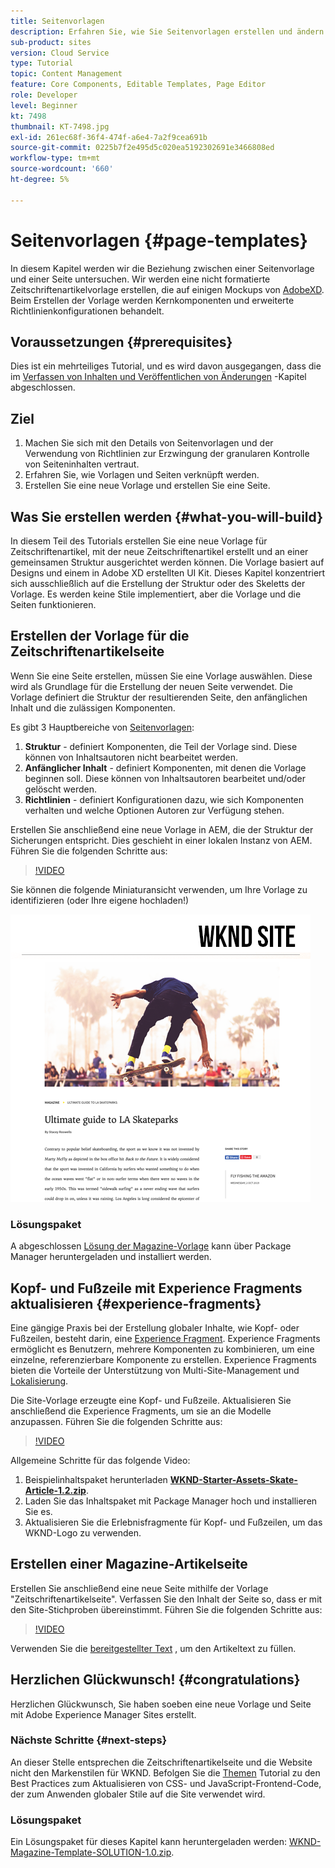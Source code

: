 ```yaml
---
title: Seitenvorlagen
description: Erfahren Sie, wie Sie Seitenvorlagen erstellen und ändern. Machen Sie sich mit der Beziehung zwischen einer Seitenvorlage und einer Seite vertraut. Erfahren Sie, wie Sie Richtlinien einer Seitenvorlage konfigurieren, um granulare Governance und Markenkonsistenz für Inhalte bereitzustellen.  Eine gut strukturierte Zeitschriftenartikelvorlage wird auf der Grundlage eines Mockups aus Adobe XD erstellt.
sub-product: sites
version: Cloud Service
type: Tutorial
topic: Content Management
feature: Core Components, Editable Templates, Page Editor
role: Developer
level: Beginner
kt: 7498
thumbnail: KT-7498.jpg
exl-id: 261ec68f-36f4-474f-a6e4-7a2f9cea691b
source-git-commit: 0225b7f2e495d5c020ea5192302691e3466808ed
workflow-type: tm+mt
source-wordcount: '660'
ht-degree: 5%

---
```


# Seitenvorlagen {#page-templates}

In diesem Kapitel werden wir die Beziehung zwischen einer Seitenvorlage und einer Seite untersuchen. Wir werden eine nicht formatierte Zeitschriftenartikelvorlage erstellen, die auf einigen Mockups von [AdobeXD](https://www.adobe.com/products/xd.html). Beim Erstellen der Vorlage werden Kernkomponenten und erweiterte Richtlinienkonfigurationen behandelt.

## Voraussetzungen {#prerequisites}

Dies ist ein mehrteiliges Tutorial, und es wird davon ausgegangen, dass die im [Verfassen von Inhalten und Veröffentlichen von Änderungen](./author-content-publish.md) -Kapitel abgeschlossen.

## Ziel

1. Machen Sie sich mit den Details von Seitenvorlagen und der Verwendung von Richtlinien zur Erzwingung der granularen Kontrolle von Seiteninhalten vertraut.
1. Erfahren Sie, wie Vorlagen und Seiten verknüpft werden.
1. Erstellen Sie eine neue Vorlage und erstellen Sie eine Seite.

## Was Sie erstellen werden {#what-you-will-build}

In diesem Teil des Tutorials erstellen Sie eine neue Vorlage für Zeitschriftenartikel, mit der neue Zeitschriftenartikel erstellt und an einer gemeinsamen Struktur ausgerichtet werden können. Die Vorlage basiert auf Designs und einem in Adobe XD erstellten UI Kit. Dieses Kapitel konzentriert sich ausschließlich auf die Erstellung der Struktur oder des Skeletts der Vorlage. Es werden keine Stile implementiert, aber die Vorlage und die Seiten funktionieren.

## Erstellen der Vorlage für die Zeitschriftenartikelseite

Wenn Sie eine Seite erstellen, müssen Sie eine Vorlage auswählen. Diese wird als Grundlage für die Erstellung der neuen Seite verwendet. Die Vorlage definiert die Struktur der resultierenden Seite, den anfänglichen Inhalt und die zulässigen Komponenten.

Es gibt 3 Hauptbereiche von [Seitenvorlagen](https://experienceleague.adobe.com/docs/experience-manager-cloud-service/sites/authoring/features/templates.html?lang=de):

1. **Struktur** - definiert Komponenten, die Teil der Vorlage sind. Diese können von Inhaltsautoren nicht bearbeitet werden.
1. **Anfänglicher Inhalt** - definiert Komponenten, mit denen die Vorlage beginnen soll. Diese können von Inhaltsautoren bearbeitet und/oder gelöscht werden.
1. **Richtlinien** - definiert Konfigurationen dazu, wie sich Komponenten verhalten und welche Optionen Autoren zur Verfügung stehen.

Erstellen Sie anschließend eine neue Vorlage in AEM, die der Struktur der Sicherungen entspricht. Dies geschieht in einer lokalen Instanz von AEM. Führen Sie die folgenden Schritte aus:

>[!VIDEO](https://video.tv.adobe.com/v/332915/?quality=12&learn=on)

Sie können die folgende Miniaturansicht verwenden, um Ihre Vorlage zu identifizieren (oder Ihre eigene hochladen!)

![Miniaturansicht der Artikelseitenvorlage](./assets/page-templates/article-page-template-thumbnail.png)


### Lösungspaket

A abgeschlossen [Lösung der Magazine-Vorlage](assets/page-templates/WKND-Magazine-Template-SOLUTION-1.1.zip) kann über Package Manager heruntergeladen und installiert werden.

## Kopf- und Fußzeile mit Experience Fragments aktualisieren {#experience-fragments}

Eine gängige Praxis bei der Erstellung globaler Inhalte, wie Kopf- oder Fußzeilen, besteht darin, eine [Experience Fragment](https://experienceleague.adobe.com/docs/experience-manager-learn/sites/experience-fragments/experience-fragments-feature-video-use.html). Experience Fragments ermöglicht es Benutzern, mehrere Komponenten zu kombinieren, um eine einzelne, referenzierbare Komponente zu erstellen. Experience Fragments bieten die Vorteile der Unterstützung von Multi-Site-Management und [Lokalisierung](https://experienceleague.adobe.com/docs/experience-manager-core-components/using/components/experience-fragment.html?lang=en#localized-site-structure).

Die Site-Vorlage erzeugte eine Kopf- und Fußzeile. Aktualisieren Sie anschließend die Experience Fragments, um sie an die Modelle anzupassen. Führen Sie die folgenden Schritte aus:

>[!VIDEO](https://video.tv.adobe.com/v/332916/?quality=12&learn=on)

Allgemeine Schritte für das folgende Video:

1. Beispielinhaltspaket herunterladen **[WKND-Starter-Assets-Skate-Article-1.2.zip](assets/page-templates/WKND-Starter-Assets-Skate-Article-1.2.zip)**.
1. Laden Sie das Inhaltspaket mit Package Manager hoch und installieren Sie es.
1. Aktualisieren Sie die Erlebnisfragmente für Kopf- und Fußzeilen, um das WKND-Logo zu verwenden.

## Erstellen einer Magazine-Artikelseite

Erstellen Sie anschließend eine neue Seite mithilfe der Vorlage &quot;Zeitschriftenartikelseite&quot;. Verfassen Sie den Inhalt der Seite so, dass er mit den Site-Stichproben übereinstimmt. Führen Sie die folgenden Schritte aus:

>[!VIDEO](https://video.tv.adobe.com/v/332917/?quality=12&learn=on)

Verwenden Sie die [bereitgestellter Text](./assets/page-templates/la-skateparks-copy.txt) , um den Artikeltext zu füllen.

## Herzlichen Glückwunsch! {#congratulations}

Herzlichen Glückwunsch, Sie haben soeben eine neue Vorlage und Seite mit Adobe Experience Manager Sites erstellt.

### Nächste Schritte {#next-steps}

An dieser Stelle entsprechen die Zeitschriftenartikelseite und die Website nicht den Markenstilen für WKND. Befolgen Sie die [Themen](theming.md) Tutorial zu den Best Practices zum Aktualisieren von CSS- und JavaScript-Frontend-Code, der zum Anwenden globaler Stile auf die Site verwendet wird.

### Lösungspaket

Ein Lösungspaket für dieses Kapitel kann heruntergeladen werden: [WKND-Magazine-Template-SOLUTION-1.0.zip](assets/page-templates/WKND-Magazine-Template-SOLUTION-1.0.zip).
